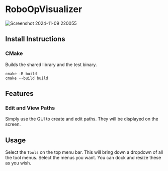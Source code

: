 # RoboOpVisualizer
![Screenshot 2024-11-09 220055](https://github.com/user-attachments/assets/e5c4d16a-bb36-434a-b091-8e954a3506d1)
## Install Instructions
### CMake
Builds the shared library and the test binary.
```
cmake -B build
cmake --build build
```
## Features
### Edit and View Paths
Simply use the GUI to create and edit paths. They will be displayed on the screen.
## Usage
Select the `Tools` on the top menu bar. This will bring down a dropdown of all the tool menus. Select the menus you want. You can dock and resize these as you wish.
